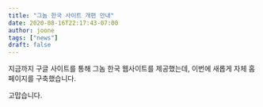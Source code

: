```yaml
---
title: "그놈 한국 사이트 개편 안내"
date: 2020-08-16T22:17:43-07:00
author: joone
tags: ["news"]
draft: false
---
```


지금까지 구글 사이트를 통해 그놈 한국 웹사이트를 제공했는데, 이번에 새롭게
자체 홈페이지를 구축했습니다.

고맙습니다. 

